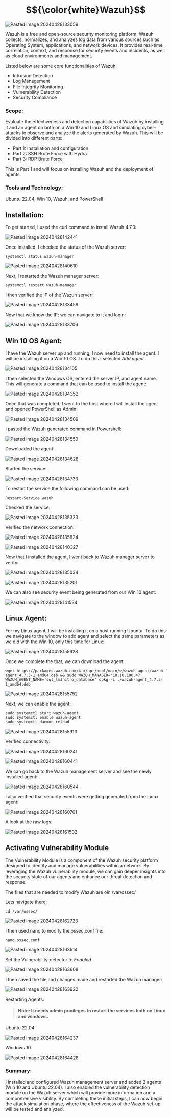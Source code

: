 # $${\color{white}Wazuh}$$

![Pasted image 20240428133059](https://github.com/lm3nitro/Projects/assets/55665256/2b36c7a2-1c9d-480a-a9d5-0c51620aa2fb)

Wazuh is a free and open-source security monitoring platform. Wazuh collects, normalizes, and analyzes log data from various sources such as Operating System, applications, and network devices. It provides real-time correlation, context, and response for security events and incidents, as well as cloud environments and management.

Listed below are some core functionalities of Wazuh: 

+ Intrusion Detection
+ Log Management
+ File Integrity Monitoring
+ Vulnerability Detection
+ Security Compliance

### Scope:

Evaluate the effectiveness and detection capabilities of Wazuh by installing it and an agent on both on a Win 10 and Linux OS and simulating cyber-attacks to observe and analyze the alerts generated by Wazuh. This will be divided into different parts:

+ Part 1: Installation and configuration
+ Part 2: SSH Brute Force with Hydra
+ Part 3: RDP Brute Force

This is Part 1 and will focus on installing Wazuh and the deployment of agents. 

### Tools and Technology:

Ubuntu 22.04, Win 10, Wazuh, and PowerShell

## Installation:

To get started, I used the curl command to install Wazuh 4.7.3:

![Pasted image 20240428142441](https://github.com/lm3nitro/Projects/assets/55665256/6d370510-b525-4e1b-a218-6bef5eaa44bf)


Once installed, I checked the status of the Wazuh server:

```
systemctl status wazuh-manager
```

![Pasted image 20240428140610](https://github.com/lm3nitro/Projects/assets/55665256/442e9145-2801-424f-9684-41f6b117a26e)

Next, I restarted the Wazuh manager server:

```
systemctl restart wazuh-manager
```

I then verified the IP of the Wazuh server:

![Pasted image 20240428133459](https://github.com/lm3nitro/Projects/assets/55665256/4f0e3afa-2d74-4fac-b530-d3eab7f5514d)

Now that we know the IP; we can navigate to it and login:

![Pasted image 20240428133706](https://github.com/lm3nitro/Projects/assets/55665256/2dda9435-acb1-430d-8165-04b5a26d2628)

## Win 10 OS Agent:

I have the Wazuh server up and running, I now need to install the agent. I will be installing it on a Win 10 OS. To do this I selected *Add agent*

![Pasted image 20240428134105](https://github.com/lm3nitro/Projects/assets/55665256/7f22eccd-e4c5-43e0-84f8-b9494fc2dfe0)

I then selected the Windows OS, entered the server IP, and agent name. This will generate a command that can be used to install the agent:

![Pasted image 20240428134352](https://github.com/lm3nitro/Projects/assets/55665256/22fb45c4-11c3-4cd0-83ec-e93137883e92)

Once that was completed, I went to the host where I will install the agent and opened PowerShell as Admin:

![Pasted image 20240428134509](https://github.com/lm3nitro/Projects/assets/55665256/3a0608f2-7f9a-4c45-84bb-16f89635e78d)

I pasted the Wazuh generated command in Powershell:

![Pasted image 20240428134550](https://github.com/lm3nitro/Projects/assets/55665256/11383642-9b2e-45d4-a447-4e82e5383fd1)

Downloaded the agent:

![Pasted image 20240428134628](https://github.com/lm3nitro/Projects/assets/55665256/9ecdbf7a-fab4-4486-9ead-5cb88914114c)

Started the service:

![Pasted image 20240428134733](https://github.com/lm3nitro/Projects/assets/55665256/87ba671b-b575-417a-a23e-e4e8c0d4b2fb)

To restart the service the following command can be used:

```
Restart-Service wazuh 
```

Checked the service:

![Pasted image 20240428135323](https://github.com/lm3nitro/Projects/assets/55665256/1d7a8b06-6e2f-4f87-9691-240b7c1b68a5)

Verified the network connection:

![Pasted image 20240428135824](https://github.com/lm3nitro/Projects/assets/55665256/898ab9bc-3e5b-4f39-91cd-fb3bf89ca56b)

![Pasted image 20240428140327](https://github.com/lm3nitro/Projects/assets/55665256/442d1863-ff92-44ae-8d83-6bdc4b4be00a)

Now that I installed the agent, I went back to Wazuh manager server to verify:

![Pasted image 20240428135034](https://github.com/lm3nitro/Projects/assets/55665256/fa78f0b2-b29b-43fa-b679-105e848bc9bb)

![Pasted image 20240428135201](https://github.com/lm3nitro/Projects/assets/55665256/f7638f52-9ac0-433c-abb0-aef4ce5efe2a)

We can also see security event being generated from our Win 10 agent:

![Pasted image 20240428141534](https://github.com/lm3nitro/Projects/assets/55665256/11fee0ee-8a86-4977-8d9c-df4e5cbb4a93)

## Linux Agent:

For my Linux agent, I will be installing it on a host running Ubuntu. To do this we navigate to the window to add agent and select the same parameters as we did with the Win 10, only this time for Linux:

![Pasted image 20240428155628](https://github.com/lm3nitro/Projects/assets/55665256/60b6275f-d87d-498a-8012-e2554533db75)

Once we complete the that, we can download the agent:

```
wget https://packages.wazuh.com/4.x/apt/pool/main/w/wazuh-agent/wazuh-agent_4.7.3-1_amd64.deb && sudo WAZUH_MANAGER='10.10.100.47' WAZUH_AGENT_NAME='sql_lm3nitro_database' dpkg -i ./wazuh-agent_4.7.3-1_amd64.deb
```

![Pasted image 20240428155752](https://github.com/lm3nitro/Projects/assets/55665256/34449676-8166-4739-bf2b-4e894eb4a51c)

Next, we can enable the agent:

```
sudo systemctl start wazuh-agent
sudo systemctl enable wazuh-agent
sudo systemctl daemon-reload
```

![Pasted image 20240428155913](https://github.com/lm3nitro/Projects/assets/55665256/fa96ec13-37a4-4d64-b2e7-5d72757f4df1)

Verified connectivity:

![Pasted image 20240428160241](https://github.com/lm3nitro/Projects/assets/55665256/33e5eaaa-6790-4a0d-9d8a-b416416520a6)

![Pasted image 20240428160441](https://github.com/lm3nitro/Projects/assets/55665256/2e4c7fac-cb35-4875-b678-e9e1444339d5)

We can go back to the Wazuh management server and see the newly installed agent: 

![Pasted image 20240428160544](https://github.com/lm3nitro/Projects/assets/55665256/b6106dc5-49fa-40ff-9d53-b41a4147a2e5)

I also verified that security events were getting generated from the Linux agent:

![Pasted image 20240428160701](https://github.com/lm3nitro/Projects/assets/55665256/b4afb69f-5eff-4de7-b0c2-847ff2dc42f3)

A look at the raw logs:

![Pasted image 20240428161502](https://github.com/lm3nitro/Projects/assets/55665256/a1fb98e0-4eb0-437c-b1f2-3ea66fc2a4c4)

## Activating Vulnerability Module

The Vulnerability Module is a component of the Wazuh security platform designed to identify and manage vulnerabilities within a network. By leveraging the Wazuh vulnerability module, we can gain deeper insights into the security state of our agents and enhance our threat detection and response. 

The files that are needed to modify Wazuh are oin /var/ossec/

Lets navigate there:

```
cd /var/ossec/
```

![Pasted image 20240428162723](https://github.com/lm3nitro/Projects/assets/55665256/56e4cb7b-8f30-472a-8ed5-284010d3eb99)

I then used nano to modify the ossec.conf file:

```
nano ossec.conf
```

![Pasted image 20240428163614](https://github.com/lm3nitro/Projects/assets/55665256/9013a186-9fa9-4ab3-9bde-17ba234cf29c)

Set the Vulnerability-detector to *Enabled*

![Pasted image 20240428163608](https://github.com/lm3nitro/Projects/assets/55665256/32b37077-6198-4855-a79f-a49f91084802)

I then saved the file and changes made and restarted the Wazuh manager:

![Pasted image 20240428163922](https://github.com/lm3nitro/Projects/assets/55665256/ee09ff7b-f199-4e5b-9fdd-9991344b2602)

Restarting Agents:

>#### Note: It needs admin privileges to restart the services both on Linux and windows.

Ubuntu 22.04

![Pasted image 20240428164237](https://github.com/lm3nitro/Projects/assets/55665256/44234f6d-5d71-49b0-b82c-19b6c7a80f1e)

Windows 10

![Pasted image 20240428164428](https://github.com/lm3nitro/Projects/assets/55665256/4b5258a1-8f51-43b2-8e27-cf2c5ada3bca)


### Summary:

I installed and configured Wazuh management server and added 2 agents (Win 10 and Ubuntu 22.04). I also enabled the vulnerability detection module on the Wazuh server which will provide more information and a comprehensive visibility. By completing these initial steps, I can now begin the attack simulation phase, where the effectiveness of the Wazuh set-up will be tested and analyzed. 
